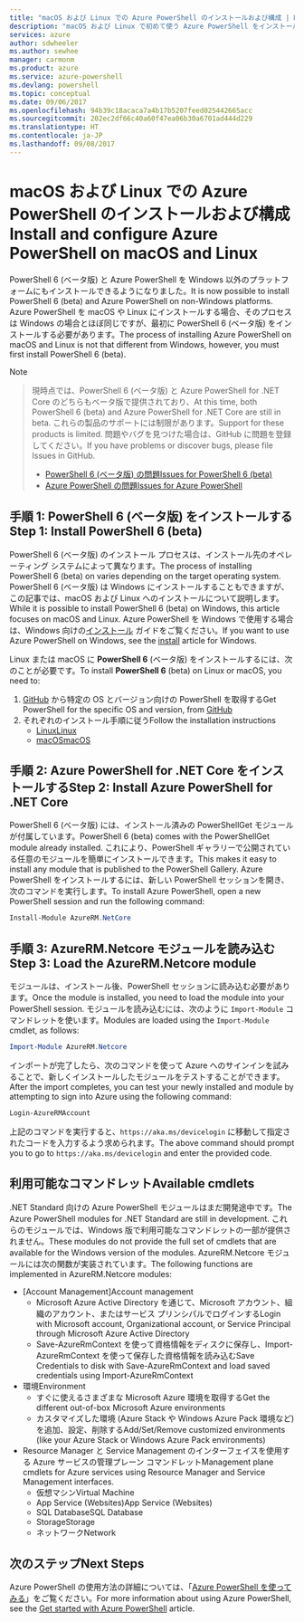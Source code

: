 ```yaml
---
title: "macOS および Linux での Azure PowerShell のインストールおよび構成 | Microsoft Docs"
description: "macOS および Linux で初めて使う Azure PowerShell をインストールして構成する方法について説明します。"
services: azure
author: sdwheeler
ms.author: sewhee
manager: carmonm
ms.product: azure
ms.service: azure-powershell
ms.devlang: powershell
ms.topic: conceptual
ms.date: 09/06/2017
ms.openlocfilehash: 94b39c18acaca7a4b17b5207feed025442665acc
ms.sourcegitcommit: 202ec2df66c40a60f47ea06b30a6701ad444d229
ms.translationtype: HT
ms.contentlocale: ja-JP
ms.lasthandoff: 09/08/2017
---
```

# <a name="install-and-configure-azure-powershell-on-macos-and-linux"></a><span data-ttu-id="3ca18-103">macOS および Linux での Azure PowerShell のインストールおよび構成</span><span class="sxs-lookup"><span data-stu-id="3ca18-103">Install and configure Azure PowerShell on macOS and Linux</span></span>

<span data-ttu-id="3ca18-104">PowerShell 6 (ベータ版) と Azure PowerShell を Windows 以外のプラットフォームにもインストールできるようになりました。</span><span class="sxs-lookup"><span data-stu-id="3ca18-104">It is now possible to install PowerShell 6 (beta) and Azure PowerShell on non-Windows platforms.</span></span>
<span data-ttu-id="3ca18-105">Azure PowerShell を macOS や Linux にインストールする場合、そのプロセスは Windows の場合とほぼ同じですが、最初に PowerShell 6 (ベータ版) をインストールする必要があります。</span><span class="sxs-lookup"><span data-stu-id="3ca18-105">The process of installing Azure PowerShell on macOS and Linux is not that different from Windows, however, you must first install PowerShell 6 (beta).</span></span>

> [!NOTE]

> <span data-ttu-id="3ca18-106">現時点では、PowerShell 6 (ベータ版) と Azure PowerShell for .NET Core のどちらもベータ版で提供されており、</span><span class="sxs-lookup"><span data-stu-id="3ca18-106">At this time, both PowerShell 6 (beta) and Azure PowerShell for .NET Core are still in beta.</span></span>
> <span data-ttu-id="3ca18-107">これらの製品のサポートには制限があります。</span><span class="sxs-lookup"><span data-stu-id="3ca18-107">Support for these products is limited.</span></span> <span data-ttu-id="3ca18-108">問題やバグを見つけた場合は、GitHub に問題を登録してください。</span><span class="sxs-lookup"><span data-stu-id="3ca18-108">If you have problems or discover bugs, please file Issues in GitHub.</span></span>
>
> * [<span data-ttu-id="3ca18-109">PowerShell 6 (ベータ版) の問題</span><span class="sxs-lookup"><span data-stu-id="3ca18-109">Issues for PowerShell 6 (beta)</span></span>](https://github.com/PowerShell/PowerShell/issues)
> * [<span data-ttu-id="3ca18-110">Azure PowerShell の問題</span><span class="sxs-lookup"><span data-stu-id="3ca18-110">Issues for Azure PowerShell</span></span>](https://github.com/azure/azure-docs-powershell/issues)

## <a name="step-1-install-powershell-6-beta"></a><span data-ttu-id="3ca18-111">手順 1: PowerShell 6 (ベータ版) をインストールする</span><span class="sxs-lookup"><span data-stu-id="3ca18-111">Step 1: Install PowerShell 6 (beta)</span></span>

<span data-ttu-id="3ca18-112">PowerShell 6 (ベータ版) のインストール プロセスは、インストール先のオペレーティング システムによって異なります。</span><span class="sxs-lookup"><span data-stu-id="3ca18-112">The process of installing PowerShell 6 (beta) on varies depending on the target operating system.</span></span>
<span data-ttu-id="3ca18-113">PowerShell 6 (ベータ版) は Windows にインストールすることもできますが、この記事では、macOS および Linux へのインストールについて説明します。</span><span class="sxs-lookup"><span data-stu-id="3ca18-113">While it is possible to install PowerShell 6 (beta) on Windows, this article focuses on macOS and Linux.</span></span> <span data-ttu-id="3ca18-114">Azure PowerShell を Windows で使用する場合は、Windows 向けの[インストール](./install-azurerm-ps.md) ガイドをご覧ください。</span><span class="sxs-lookup"><span data-stu-id="3ca18-114">If you want to use Azure PowerShell on Windows, see the [install](./install-azurerm-ps.md) article for Windows.</span></span>

<span data-ttu-id="3ca18-115">Linux または macOS に **PowerShell 6** (ベータ版) をインストールするには、次のことが必要です。</span><span class="sxs-lookup"><span data-stu-id="3ca18-115">To install **PowerShell 6** (beta) on Linux or macOS, you need to:</span></span>

1. <span data-ttu-id="3ca18-116">[GitHub](https://github.com/powershell/powershell#get-powershell) から特定の OS とバージョン向けの PowerShell を取得する</span><span class="sxs-lookup"><span data-stu-id="3ca18-116">Get PowerShell for the specific OS and version, from [GitHub](https://github.com/powershell/powershell#get-powershell)</span></span>
2. <span data-ttu-id="3ca18-117">それぞれのインストール手順に従う</span><span class="sxs-lookup"><span data-stu-id="3ca18-117">Follow the installation instructions</span></span>
   - [<span data-ttu-id="3ca18-118">Linux</span><span class="sxs-lookup"><span data-stu-id="3ca18-118">Linux</span></span>](https://github.com/PowerShell/PowerShell/blob/master/docs/installation/linux.md)
   - [<span data-ttu-id="3ca18-119">macOS</span><span class="sxs-lookup"><span data-stu-id="3ca18-119">macOS</span></span>](https://github.com/PowerShell/PowerShell/blob/master/docs/installation/linux.md#macos-1012)

## <a name="step-2-install-azure-powershell-for-net-core"></a><span data-ttu-id="3ca18-120">手順 2: Azure PowerShell for .NET Core をインストールする</span><span class="sxs-lookup"><span data-stu-id="3ca18-120">Step 2: Install Azure PowerShell for .NET Core</span></span>

<span data-ttu-id="3ca18-121">PowerShell 6 (ベータ版) には、インストール済みの PowerShellGet モジュールが付属しています。</span><span class="sxs-lookup"><span data-stu-id="3ca18-121">PowerShell 6 (beta) comes with the PowerShellGet module already installed.</span></span> <span data-ttu-id="3ca18-122">これにより、PowerShell ギャラリーで公開されている任意のモジュールを簡単にインストールできます。</span><span class="sxs-lookup"><span data-stu-id="3ca18-122">This makes it easy to install any module that is published to the PowerShell Gallery.</span></span> <span data-ttu-id="3ca18-123">Azure PowerShell をインストールするには、新しい PowerShell セッションを開き、次のコマンドを実行します。</span><span class="sxs-lookup"><span data-stu-id="3ca18-123">To install Azure PowerShell, open a new PowerShell session and run the following command:</span></span>

```powershell
Install-Module AzureRM.NetCore
```

## <a name="step-3-load-the-azurermnetcore-module"></a><span data-ttu-id="3ca18-124">手順 3: AzureRM.Netcore モジュールを読み込む</span><span class="sxs-lookup"><span data-stu-id="3ca18-124">Step 3: Load the AzureRM.Netcore module</span></span>

<span data-ttu-id="3ca18-125">モジュールは、インストール後、PowerShell セッションに読み込む必要があります。</span><span class="sxs-lookup"><span data-stu-id="3ca18-125">Once the module is installed, you need to load the module into your PowerShell session.</span></span> <span data-ttu-id="3ca18-126">モジュールを読み込むには、次のように `Import-Module` コマンドレットを使います。</span><span class="sxs-lookup"><span data-stu-id="3ca18-126">Modules are loaded using the `Import-Module` cmdlet, as follows:</span></span>

```powershell
Import-Module AzureRM.Netcore
```

<span data-ttu-id="3ca18-127">インポートが完了したら、次のコマンドを使って Azure へのサインインを試みることで、新しくインストールしたモジュールをテストすることができます。</span><span class="sxs-lookup"><span data-stu-id="3ca18-127">After the import completes, you can test your newly installed and module by attempting to sign into Azure using the following command:</span></span>

```powershell
Login-AzureRMAccount
```

<span data-ttu-id="3ca18-128">上記のコマンドを実行すると、`https://aka.ms/devicelogin` に移動して指定されたコードを入力するよう求められます。</span><span class="sxs-lookup"><span data-stu-id="3ca18-128">The above command should prompt you to go to `https://aka.ms/devicelogin` and enter the provided code.</span></span>

## <a name="available-cmdlets"></a><span data-ttu-id="3ca18-129">利用可能なコマンドレット</span><span class="sxs-lookup"><span data-stu-id="3ca18-129">Available cmdlets</span></span>

<span data-ttu-id="3ca18-130">.NET Standard 向けの Azure PowerShell モジュールはまだ開発途中です。</span><span class="sxs-lookup"><span data-stu-id="3ca18-130">The Azure PowerShell modules for .NET Standard are still in development.</span></span> <span data-ttu-id="3ca18-131">これらのモジュールでは、Windows 版で利用可能なコマンドレットの一部が提供されません。</span><span class="sxs-lookup"><span data-stu-id="3ca18-131">These modules do not provide the full set of cmdlets that are available for the Windows version of the modules.</span></span> <span data-ttu-id="3ca18-132">AzureRM.Netcore モジュールには次の関数が実装されています。</span><span class="sxs-lookup"><span data-stu-id="3ca18-132">The following functions are implemented in AzureRM.Netcore modules:</span></span>

* <span data-ttu-id="3ca18-133">[Account Management]</span><span class="sxs-lookup"><span data-stu-id="3ca18-133">Account management</span></span>
  - <span data-ttu-id="3ca18-134">Microsoft Azure Active Directory を通じて、Microsoft アカウント、組織のアカウント、またはサービス プリンシパルでログインする</span><span class="sxs-lookup"><span data-stu-id="3ca18-134">Login with Microsoft account, Organizational account, or Service Principal through Microsoft Azure Active Directory</span></span>
  - <span data-ttu-id="3ca18-135">Save-AzureRmContext を使って資格情報をディスクに保存し、Import-AzureRmContext を使って保存した資格情報を読み込む</span><span class="sxs-lookup"><span data-stu-id="3ca18-135">Save Credentials to disk with Save-AzureRmContext and load saved credentials using Import-AzureRmContext</span></span>
* <span data-ttu-id="3ca18-136">環境</span><span class="sxs-lookup"><span data-stu-id="3ca18-136">Environment</span></span>
  - <span data-ttu-id="3ca18-137">すぐに使えるさまざまな Microsoft Azure 環境を取得する</span><span class="sxs-lookup"><span data-stu-id="3ca18-137">Get the different out-of-box Microsoft Azure environments</span></span>
  - <span data-ttu-id="3ca18-138">カスタマイズした環境 (Azure Stack や Windows Azure Pack 環境など) を追加、設定、削除する</span><span class="sxs-lookup"><span data-stu-id="3ca18-138">Add/Set/Remove customized environments (like your Azure Stack or Windows Azure Pack environments)</span></span>
* <span data-ttu-id="3ca18-139">Resource Manager と Service Management のインターフェイスを使用する Azure サービスの管理プレーン コマンドレット</span><span class="sxs-lookup"><span data-stu-id="3ca18-139">Management plane cmdlets for Azure services using Resource Manager and Service Management interfaces.</span></span>
  - <span data-ttu-id="3ca18-140">仮想マシン</span><span class="sxs-lookup"><span data-stu-id="3ca18-140">Virtual Machine</span></span>
  - <span data-ttu-id="3ca18-141">App Service (Websites)</span><span class="sxs-lookup"><span data-stu-id="3ca18-141">App Service (Websites)</span></span>
  - <span data-ttu-id="3ca18-142">SQL Database</span><span class="sxs-lookup"><span data-stu-id="3ca18-142">SQL Database</span></span>
  - <span data-ttu-id="3ca18-143">Storage</span><span class="sxs-lookup"><span data-stu-id="3ca18-143">Storage</span></span>
  - <span data-ttu-id="3ca18-144">ネットワーク</span><span class="sxs-lookup"><span data-stu-id="3ca18-144">Network</span></span>

## <a name="next-steps"></a><span data-ttu-id="3ca18-145">次のステップ</span><span class="sxs-lookup"><span data-stu-id="3ca18-145">Next Steps</span></span>

<span data-ttu-id="3ca18-146">Azure PowerShell の使用方法の詳細については、「[Azure PowerShell を使ってみる](get-started-azureps.md)」をご覧ください。</span><span class="sxs-lookup"><span data-stu-id="3ca18-146">For more information about using Azure PowerShell, see the [Get started with Azure PowerShell](get-started-azureps.md) article.</span></span>
